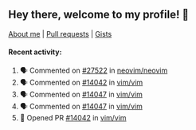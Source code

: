 ## Hey there, welcome to my profile! 👋

[About me](https://seandewar.github.io/)
 | [Pull requests](https://github.com/search?p=1&q=author%3Aseandewar+is%3Apr)
 | [Gists](https://gist.github.com/seandewar)

#### Recent activity:

<!--START_SECTION:activity-->
1. 🗣 Commented on [#27522](https://github.com/neovim/neovim/pull/27522#issuecomment-1951470108) in [neovim/neovim](https://github.com/neovim/neovim)
2. 🗣 Commented on [#14042](https://github.com/vim/vim/pull/14042#issuecomment-1950272214) in [vim/vim](https://github.com/vim/vim)
3. 🗣 Commented on [#14047](https://github.com/vim/vim/issues/14047#issuecomment-1949649192) in [vim/vim](https://github.com/vim/vim)
4. 🗣 Commented on [#14047](https://github.com/vim/vim/issues/14047#issuecomment-1949633828) in [vim/vim](https://github.com/vim/vim)
5. 💪 Opened PR [#14042](https://github.com/vim/vim/pull/14042) in [vim/vim](https://github.com/vim/vim)
<!--END_SECTION:activity-->

